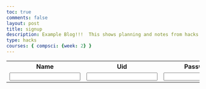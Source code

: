 ```yaml
---
toc: true
comments: false
layout: post
title: signup
description: Example Blog!!!  This shows planning and notes from hacks.
type: hacks
courses: { compsci: {week: 2} }
---
```




<table>
    <tr>
        <th><label for="name">Name</label></th>
        <th><label for="uid">Uid</label></th>
        <th><label for="password">Password</label></th>
    </tr>
    <tr>
        <td><input type="text" name="name" id="name" required></td>
        <td><input type="text" name="uid" id="uid" required></td>
        <td><input type="password" name="password" id="password" required></td>
        <td ><button onclick="create_User()">Create</button></td>
    </tr>
</table>

<script>
    function create_User() {
        // Extract data from inputs
        const name = document.getElementById("name").value;
        const uid = document.getElementById("uid").value;
        const password = document.getElementById("password").value;
    
        // Prepare data for POST request
        const userData = {
            name: name,
            uid: uid,
            password: password
        };
    
        // Prepare request options
        const requestOptions = {
            method: 'POST',
            headers: new Headers({'content-type': 'application/json'}),
            body: JSON.stringify(userData), // Convert data object to JSON string
            // mode: 'no-cors',
        };
    
        // URL for Create API
        const url = 'http://127.0.0.1:8086/api/users/';
    
        // Async fetch API call to the database to create a new user
        fetch(url, requestOptions)
            .then(response => {
                // Handle server response
                if (response.status !== 200) {
                    const errorMsg = 'Database response error: ' + response.status;
                    console.log(errorMsg);
                    return;
                }
    
                // Response contains valid result
                response.json().then(data => {
                    console.log(data);
                    // Handle the successful response, if needed
                });
            })
            .catch(error => {
                // Handle fetch errors
                console.error('Fetch error:', error);
            });
    }
    
</script>